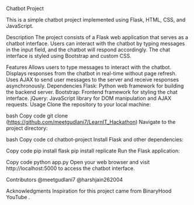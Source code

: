 Chatbot Project

This is a simple chatbot project implemented using Flask, HTML, CSS, and JavaScript.

Description
The project consists of a Flask web application that serves as a chatbot interface. Users can interact with the chatbot by typing messages in the input field, and the chatbot will respond accordingly. The chat interface is styled using Bootstrap and custom CSS.

Features
Allows users to type messages to interact with the chatbot.
Displays responses from the chatbot in real-time without page refresh.
Uses AJAX to send user messages to the server and receive responses asynchronously.
Dependencies
Flask: Python web framework for building the backend server.
Bootstrap: Frontend framework for styling the chat interface.
jQuery: JavaScript library for DOM manipulation and AJAX requests.
Usage
Clone the repository to your local machine:

bash
Copy code
git clone (https://github.com/meetgudlani7/LearnIT_Hackathon)
Navigate to the project directory:

bash
Copy code
cd chatbot-project
Install Flask and other dependencies:

Copy code
pip install flask
pip install replicate
Run the Flask application:

Copy code
python app.py
Open your web browser and visit http://localhost:5000 to access the chatbot interface.

Contributors
@meetgudlani7
@harshjain262004

Acknowledgments
Inspiration for this project came from BinaryHood YouTube .
